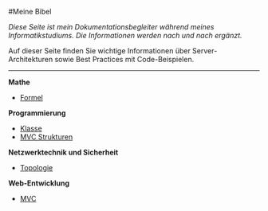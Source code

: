 #Meine Bibel

*Diese Seite ist mein Dokumentationsbegleiter während meines Informatikstudiums. Die Informationen werden nach und nach ergänzt.*

Auf dieser Seite finden Sie wichtige Informationen über Server-Architekturen sowie Best Practices mit Code-Beispielen.

---

**Mathe**  
- [Formel](https://eduardanderegg.ch/Mathe/Formeln/index.html)

**Programmierung**  
- [Klasse](https://eduardanderegg.ch/CS/Klasse/index.html)
- [MVC Strukturen](https://eduardanderegg.ch/CS/MVC/index.html)

**Netzwerktechnik und Sicherheit**  
- [Topologie](https://eduardanderegg.ch/NetSec/Topologie/index.html)

**Web-Entwicklung**  
- [MVC](https://eduardanderegg.ch/Server/MVC/index.html)